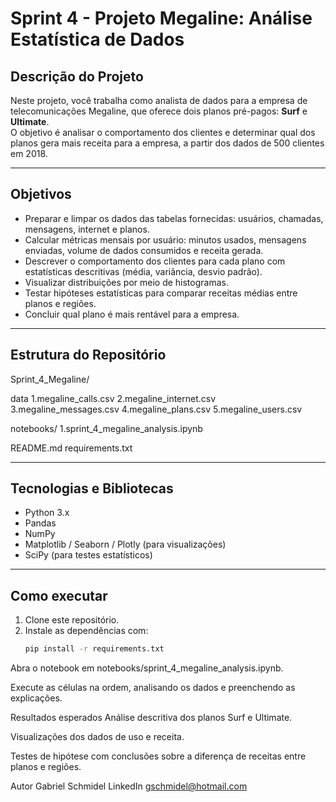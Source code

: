 # Sprint 4 - Projeto Megaline: Análise Estatística de Dados

## Descrição do Projeto

Neste projeto, você trabalha como analista de dados para a empresa de telecomunicações Megaline, que oferece dois planos pré-pagos: **Surf** e **Ultimate**.  
O objetivo é analisar o comportamento dos clientes e determinar qual dos planos gera mais receita para a empresa, a partir dos dados de 500 clientes em 2018.

---

## Objetivos

- Preparar e limpar os dados das tabelas fornecidas: usuários, chamadas, mensagens, internet e planos.  
- Calcular métricas mensais por usuário: minutos usados, mensagens enviadas, volume de dados consumidos e receita gerada.  
- Descrever o comportamento dos clientes para cada plano com estatísticas descritivas (média, variância, desvio padrão).  
- Visualizar distribuições por meio de histogramas.  
- Testar hipóteses estatísticas para comparar receitas médias entre planos e regiões.  
- Concluir qual plano é mais rentável para a empresa.

---

## Estrutura do Repositório

Sprint_4_Megaline/

data
1.megaline_calls.csv
2.megaline_internet.csv
3.megaline_messages.csv
4.megaline_plans.csv
5.megaline_users.csv

notebooks/
1.sprint_4_megaline_analysis.ipynb

README.md
requirements.txt

---

## Tecnologias e Bibliotecas

- Python 3.x  
- Pandas  
- NumPy  
- Matplotlib / Seaborn / Plotly (para visualizações)  
- SciPy (para testes estatísticos)  

---

## Como executar

1. Clone este repositório.  
2. Instale as dependências com:  
   ```bash
   pip install -r requirements.txt

Abra o notebook em notebooks/sprint_4_megaline_analysis.ipynb.

Execute as células na ordem, analisando os dados e preenchendo as explicações.

Resultados esperados
Análise descritiva dos planos Surf e Ultimate.

Visualizações dos dados de uso e receita.

Testes de hipótese com conclusões sobre a diferença de receitas entre planos e regiões.

Autor
Gabriel Schmidel 
LinkedIn
gschmidel@hotmail.com


